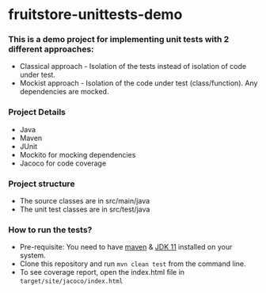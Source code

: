 # fruitstore-unittests-demo

### This is a demo project for implementing unit tests with 2 different approaches:
- Classical approach - Isolation of the tests instead of isolation of code under test.
- Mockist approach - Isolation of the code under test (class/function). Any dependencies are mocked.

### Project Details
- Java
- Maven
- JUnit
- Mockito for mocking dependencies
- Jacoco for code coverage

### Project structure
- The source classes are in src/main/java
- The unit test classes are in src/test/java

### How to run the tests?
- Pre-requisite: You need to have [maven](https://maven.apache.org/install.html) & [JDK 11](https://www.oracle.com/java/technologies/javase-jdk11-downloads.html) installed on your system.
- Clone this repository and run `mvn clean test` from the command line.
- To see coverage report, open the index.html file in `target/site/jacoco/index.html`
